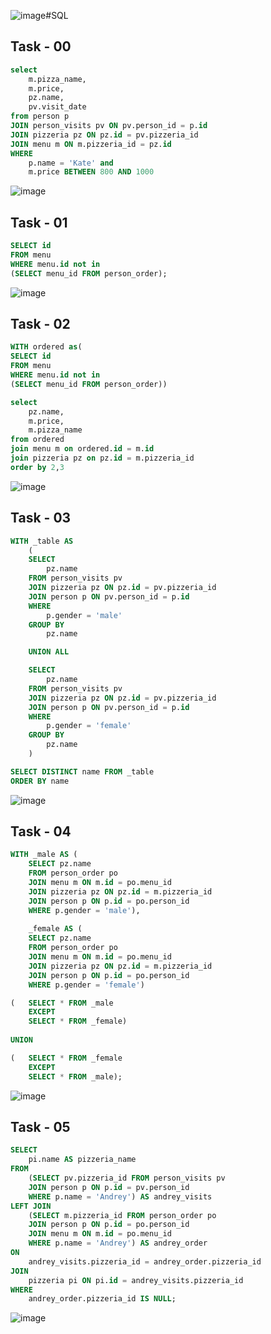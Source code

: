![image](https://github.com/CheAm1337/select/assets/115126424/f7cd4e54-5611-4688-9366-4c5ead873a7c)#SQL

## Task - 00
```sql
select
	m.pizza_name,
	m.price,
	pz.name,
	pv.visit_date
from person p
JOIN person_visits pv ON pv.person_id = p.id
JOIN pizzeria pz ON pz.id = pv.pizzeria_id
JOIN menu m ON m.pizzeria_id = pz.id
WHERE 
	p.name = 'Kate' and
	m.price BETWEEN 800 AND 1000
```
![image](https://github.com/CheAm1337/select/assets/115126424/dee3f598-3ecb-493f-9605-372060c1f522)

## Task - 01
```sql
SELECT id
FROM menu
WHERE menu.id not in 
(SELECT menu_id FROM person_order);
```
![image](https://github.com/CheAm1337/select/assets/115126424/77769b38-ff44-433e-822d-9b7a61a03f4e)

## Task - 02
```sql
WITH ordered as(
SELECT id
FROM menu
WHERE menu.id not in 
(SELECT menu_id FROM person_order))

select 
	pz.name,
	m.price,
	m.pizza_name
from ordered
join menu m on ordered.id = m.id
join pizzeria pz on pz.id = m.pizzeria_id
order by 2,3
```

![image](https://github.com/CheAm1337/select/assets/115126424/03793e67-86fc-4f69-a523-8523559f4485)

## Task - 03
```sql
WITH _table AS 
	(
    SELECT 
        pz.name 
    FROM person_visits pv
	JOIN pizzeria pz ON pz.id = pv.pizzeria_id
    JOIN person p ON pv.person_id = p.id
    WHERE 
        p.gender = 'male'
    GROUP BY
        pz.name

    UNION ALL

    SELECT
        pz.name
    FROM person_visits pv
	JOIN pizzeria pz ON pz.id = pv.pizzeria_id
    JOIN person p ON pv.person_id = p.id
    WHERE
        p.gender = 'female'
    GROUP BY 
        pz.name
	)

SELECT DISTINCT name FROM _table
ORDER BY name
```
![image](https://github.com/CheAm1337/select/assets/115126424/f95aa662-3c82-4f89-beeb-e8264f1eb95d)

## Task - 04
```sql
WITH _male AS (
    SELECT pz.name
    FROM person_order po
    JOIN menu m ON m.id = po.menu_id
    JOIN pizzeria pz ON pz.id = m.pizzeria_id
	JOIN person p ON p.id = po.person_id
    WHERE p.gender = 'male'),
		
    _female AS (
    SELECT pz.name
    FROM person_order po
    JOIN menu m ON m.id = po.menu_id
    JOIN pizzeria pz ON pz.id = m.pizzeria_id
	JOIN person p ON p.id = po.person_id
    WHERE p.gender = 'female')

(   SELECT * FROM _male
    EXCEPT
    SELECT * FROM _female)
	
UNION

(   SELECT * FROM _female
    EXCEPT
    SELECT * FROM _male);
```
![image](https://github.com/CheAm1337/select/assets/115126424/1c19cf01-4ca0-4363-84ff-cba1634c173c)


## Task - 05
```sql
SELECT 
    pi.name AS pizzeria_name 
FROM 
    (SELECT pv.pizzeria_id FROM person_visits pv
    JOIN person p ON p.id = pv.person_id
    WHERE p.name = 'Andrey') AS andrey_visits
LEFT JOIN 
    (SELECT m.pizzeria_id FROM person_order po
    JOIN person p ON p.id = po.person_id
    JOIN menu m ON m.id = po.menu_id
    WHERE p.name = 'Andrey') AS andrey_order 
ON 
    andrey_visits.pizzeria_id = andrey_order.pizzeria_id
JOIN 
    pizzeria pi ON pi.id = andrey_visits.pizzeria_id
WHERE 
    andrey_order.pizzeria_id IS NULL;
```
![image](https://github.com/CheAm1337/select/assets/115126424/78fdd205-6ed0-46dc-96d9-32a4a04a4669)
